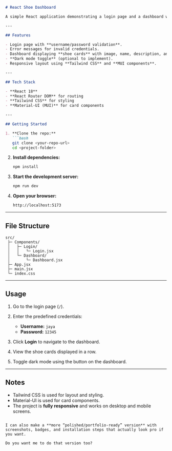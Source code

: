 ````markdown
# React Shoe Dashboard

A simple React application demonstrating a login page and a dashboard with shoe product cards. Built with **React**, **Tailwind CSS**, and **Material-UI (MUI)**.

---

## Features

- Login page with **username/password validation**.
- Error messages for invalid credentials.
- Dashboard displaying **shoe cards** with image, name, description, and price.
- **Dark mode toggle** (optional to implement).
- Responsive layout using **Tailwind CSS** and **MUI components**.

---

## Tech Stack

- **React 18**
- **React Router DOM** for routing
- **Tailwind CSS** for styling
- **Material-UI (MUI)** for card components

---

## Getting Started

1. **Clone the repo:**
   ```bash
   git clone <your-repo-url>
   cd <project-folder>
````

2. **Install dependencies:**

   ```bash
   npm install
   ```

3. **Start the development server:**

   ```bash
   npm run dev
   ```

4. **Open your browser:**

   ```
   http://localhost:5173
   ```

---

## File Structure

```
src/
 ├─ Components/
 │   ├─ Login/
 │   │   └─ Login.jsx
 │   └─ Dashboard/
 │       └─ Dashboard.jsx
 ├─ App.jsx
 ├─ main.jsx
 └─ index.css
```

---

## Usage

1. Go to the login page (`/`).
2. Enter the predefined credentials:

   * **Username:** `jaya`
   * **Password:** `12345`
3. Click **Login** to navigate to the dashboard.
4. View the shoe cards displayed in a row.
5. Toggle dark mode using the button on the dashboard.

---

## Notes

* Tailwind CSS is used for layout and styling.
* Material-UI is used for card components.
* The project is **fully responsive** and works on desktop and mobile screens.

```

I can also make a **more “polished/portfolio-ready” version** with screenshots, badges, and installation steps that actually look pro if you want.  

Do you want me to do that version too?
```
